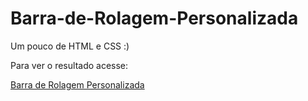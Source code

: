 # Barra-de-Rolagem-Personalizada
Um pouco de HTML e CSS :) 

Para ver o resultado acesse:

<a target="_blank" href="https://dbsjr.github.io/Barra-de-Rolagem-Personalizada/"> Barra de Rolagem Personalizada </a>
